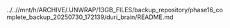 ../..//mnt/h/ARCHIVE/.UNWRAP/13GB_FILES/backup_repository/phase16_complete_backup_20250730_172139/duri_brain/README.md